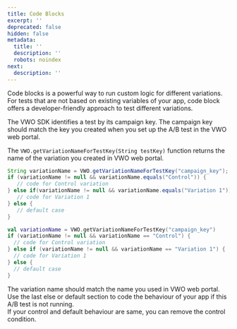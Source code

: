 ```yaml
---
title: Code Blocks
excerpt: ''
deprecated: false
hidden: false
metadata:
  title: ''
  description: ''
  robots: noindex
next:
  description: ''
---
```

Code blocks is a powerful way to run custom logic for different variations. For tests that are not based on existing variables of your app, code block offers a developer-friendly approach to test different variations.

The VWO SDK identifies a test by its campaign key. The campaign key should match the key you created when you set up the A/B test in the VWO web portal.

The `VWO.getVariationNameForTestKey(String testKey)` function returns the name of the variation you created in VWO web portal.

```java
String variationName = VWO.getVariationNameForTestKey("campaign_key");
if (variationName != null && variationName.equals("Control")) {
   // code for Control variation
} else if(variationName != null && variationName.equals("Variation 1")) {
   // code for Variation 1
} else {
   // default case
}
```
```kotlin
val variationName = VWO.getVariationNameForTestKey("campaign_key")
if (variationName != null && variationName == "Control") {
  // code for Control variation
} else if (variationName != null && variationName == "Variation 1") {
  // code for Variation 1
} else {
  // default case
}
```

The variation name should match the name you used in VWO web portal.\
Use the last else or default section to code the behaviour of your app if this A/B test is not running.\
If your control and default behaviour are same, you can remove the control condition.
